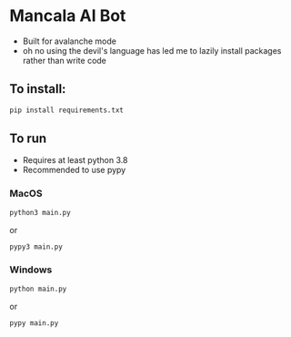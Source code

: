 # Mancala AI Bot

- Built for avalanche mode
- oh no using the devil's language has led me to lazily install packages rather than write code

## To install:

```bash
pip install requirements.txt
```

## To run

- Requires at least python 3.8
- Recommended to use pypy

### MacOS

```bash
python3 main.py
```

or 

```bash
pypy3 main.py
```

### Windows

```bash
python main.py
```

or 

```bash
pypy main.py
```